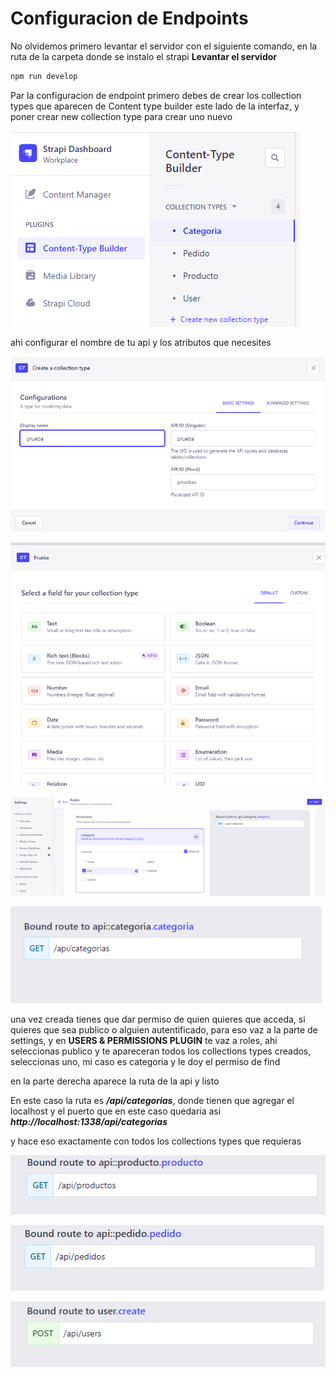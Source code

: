 # Configuracion de Endpoints

No olvidemos primero levantar el servidor con el siguiente comando, en la ruta de la carpeta donde se instalo el strapi
**Levantar el servidor**
```cmd
npm run develop
```
Par la configuracion de endpoint primero debes de crear los collection types que aparecen de Content type builder este lado de la interfaz, y poner crear new collection type para crear uno nuevo

![Alt text](https://github.com/Sergio1213/Web_Service/blob/main/documentacion-ecommerce/images/image1.png)

ahi configurar el nombre de tu api y los atributos que necesites 

![Alt text](https://github.com/Sergio1213/Web_Service/blob/main/documentacion-ecommerce/images/image2.png)

![Alt text](https://github.com/Sergio1213/Web_Service/blob/main/documentacion-ecommerce/images/image3.png)


![Alt text](https://github.com/Sergio1213/Web_Service/blob/main/documentacion-ecommerce/images/image4.png)


![Alt text](https://github.com/Sergio1213/Web_Service/blob/main/documentacion-ecommerce/images/image5.png)


una vez creada tienes que dar permiso de quien quieres que acceda, si quieres que sea publico o alguien autentificado, para eso vaz a la parte de settings, y en **USERS & PERMISSIONS PLUGIN** te vaz a roles, ahi seleccionas publico y te apareceran todos los collections types creados, seleccionas uno, mi caso es categoria y le doy el permiso de find

en la parte derecha aparece la ruta de la api y listo

En este caso la ruta es ***/api/categorias***, donde tienen que agregar el localhost y el puerto que en este caso quedaria asi ***http://localhost:1338/api/categorias***

y hace eso exactamente con todos los collections types que requieras

![Alt text](https://github.com/Sergio1213/Web_Service/blob/main/documentacion-ecommerce/images/image6.png)

![Alt text](https://github.com/Sergio1213/Web_Service/blob/main/documentacion-ecommerce/images/image7.png)

![Alt text](https://github.com/Sergio1213/Web_Service/blob/main/documentacion-ecommerce/images/image8.png)
